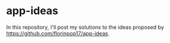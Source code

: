 # app-ideas
In this repository, I'll post my solutions to the ideas proposed by https://github.com/florinpop17/app-ideas.
